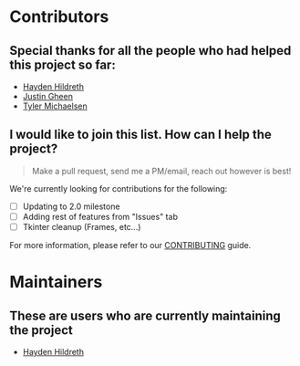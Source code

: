 # Contributors

## Special thanks for all the people who had helped this project so far:

* [Hayden Hildreth](https://github.com/haydenhildreth)
* [Justin Gheen](https://github.com/PurpleHam)
* [Tyler Michaelsen](https://github.com/tylermichaelsen)

## I would like to join this list. How can I help the project?

> Make a pull request, send me a PM/email, reach out however is best!

We're currently looking for contributions for the following:

- [ ] Updating to 2.0 milestone
- [ ] Adding rest of features from "Issues" tab
- [ ] Tkinter cleanup (Frames, etc...)

For more information, please refer to our [CONTRIBUTING](CONTRIBUTING.md) guide.

# Maintainers

## These are users who are currently maintaining the project

* [Hayden Hildreth](https://github.com/haydenhildreth)
